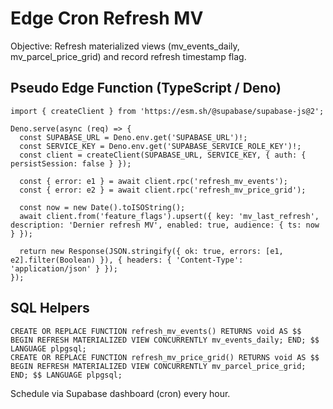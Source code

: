 # Edge Cron Refresh MV

Objective: Refresh materialized views (mv_events_daily, mv_parcel_price_grid) and record refresh timestamp flag.

## Pseudo Edge Function (TypeScript / Deno)
```
import { createClient } from 'https://esm.sh/@supabase/supabase-js@2';

Deno.serve(async (req) => {
  const SUPABASE_URL = Deno.env.get('SUPABASE_URL')!;
  const SERVICE_KEY = Deno.env.get('SUPABASE_SERVICE_ROLE_KEY')!;
  const client = createClient(SUPABASE_URL, SERVICE_KEY, { auth: { persistSession: false } });

  const { error: e1 } = await client.rpc('refresh_mv_events');
  const { error: e2 } = await client.rpc('refresh_mv_price_grid');

  const now = new Date().toISOString();
  await client.from('feature_flags').upsert({ key: 'mv_last_refresh', description: 'Dernier refresh MV', enabled: true, audience: { ts: now } });

  return new Response(JSON.stringify({ ok: true, errors: [e1, e2].filter(Boolean) }), { headers: { 'Content-Type': 'application/json' } });
});
```

## SQL Helpers
```
CREATE OR REPLACE FUNCTION refresh_mv_events() RETURNS void AS $$ BEGIN REFRESH MATERIALIZED VIEW CONCURRENTLY mv_events_daily; END; $$ LANGUAGE plpgsql;
CREATE OR REPLACE FUNCTION refresh_mv_price_grid() RETURNS void AS $$ BEGIN REFRESH MATERIALIZED VIEW CONCURRENTLY mv_parcel_price_grid; END; $$ LANGUAGE plpgsql;
```

Schedule via Supabase dashboard (cron) every hour.
